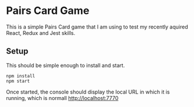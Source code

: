 # Pairs Card Game

This is a simple Pairs Card game that I am using to test my recently aquired React, Redux and Jest skills.

## Setup

This should be simple enough to install and start.

```
npm install
npm start
```

Once started, the console should display the local URL in which it is running, which is normall [http://localhost:7770](http://localhost:7770)
